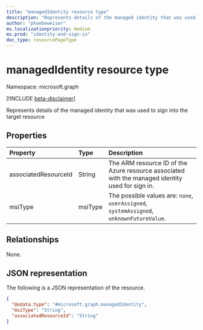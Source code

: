 ```yaml
---
title: "managedIdentity resource type"
description: "Represents details of the managed identity that was used to sign into the target resource"
author: "phoebeweiser"
ms.localizationpriority: medium
ms.prod: "identity-and-sign-in"
doc_type: resourcePageType
---
```


# managedIdentity resource type

Namespace: microsoft.graph

[!INCLUDE [beta-disclaimer](../../includes/beta-disclaimer.md)]

Represents details of the managed identity that was used to sign into the target resource

## Properties
|Property|Type|Description|
|:---|:---|:---|
|associatedResourceId|String|The ARM resource ID of the Azure resource associated with the managed identity used for sign in.|
|msiType|msiType|The possible values are: `none`, `userAssigned`, `systemAssigned`, `unknownFutureValue`.|

## Relationships
None.

## JSON representation
The following is a JSON representation of the resource.
<!-- {
  "blockType": "resource",
  "@odata.type": "microsoft.graph.managedIdentity"
}
-->
``` json
{
  "@odata.type": "#microsoft.graph.managedIdentity",
  "msiType": "String",
  "associatedResourceId": "String"
}
```